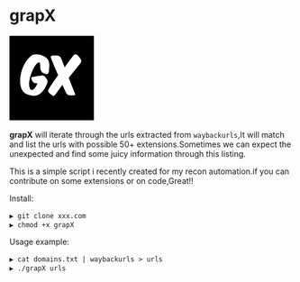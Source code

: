 # grapX

<img src="images/grapX.jpg" width="150" height="150" />

**grapX** will iterate through the urls extracted from `waybackurls`,It will match and list the urls with possible 50+ extensions.Sometimes we can expect the unexpected and find some juicy information through this listing.

This is a simple script i recently created for my recon automation.if you can contribute on some extensions or on code,Great!!


Install:

```
▶ git clone xxx.com
▶ chmod +x grapX
```
Usage example:

```
▶ cat domains.txt | waybackurls > urls
▶ ./grapX urls

```
